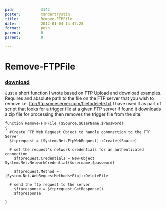 ```yaml
---
pid:            3142
poster:         xandertrystin
title:          Remove-FTPFile
date:           2012-01-04 14:47:25
format:         posh
parent:         0
parent:         0

---
```


# Remove-FTPFile

### [download](3142.ps1)

Just a short function I wrote based on FTP Upload and download examples. Requires and absolute path to the file on the FTP server that you wish to remove i.e.  ftp://ftp.someserver.com/filetodelete.txt
I have used it as part of script that looks for a trigger file at a given FTP server if found it downloads a zip file for processing then removes the trigger file from the site.

```posh
function Remove-FTPFile ($Source,$UserName,$Password)
{
  #Create FTP Web Request Object to handle connnection to the FTP Server
  $ftprequest = [System.Net.FtpWebRequest]::Create($Source)
  
  # set the request's network credentials for an authenticated connection  
	$ftprequest.Credentials = New-Object System.Net.NetworkCredential($username,$password)
	
	$ftprequest.Method = [System.Net.WebRequestMethods+Ftp]::DeleteFile
	
  # send the ftp request to the server  
	$ftpresponse = $ftprequest.GetResponse()  
	$ftpresponse
	
}
```
